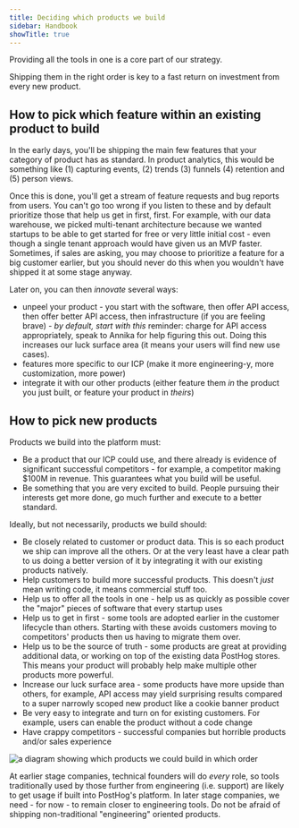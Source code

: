 ```yaml
---
title: Deciding which products we build
sidebar: Handbook
showTitle: true
---
```


Providing all the tools in one is a core part of our strategy.

Shipping them in the right order is key to a fast return on investment from every new product.

## How to pick which feature within an existing product to build

In the early days, you'll be shipping the main few features that your category of product has as standard. In product analytics, this would be something like (1) capturing events, (2) trends (3) funnels (4) retention and (5) person views.

Once this is done, you'll get a stream of feature requests and bug reports from users. You can't go too wrong if you listen to these and by default prioritize those that help us get in first, first. For example, with our data warehouse, we picked multi-tenant architecture because we wanted startups to be able to get started for free or very little initial cost - even though a single tenant approach would have given us an MVP faster. Sometimes, if sales are asking, you may choose to prioritize a feature for a big customer earlier, but you should never do this when you wouldn't have shipped it at some stage anyway.

Later on, you can then _innovate_ several ways:

* unpeel your product - you start with the software, then offer API access, then offer better API access, then infrastructure (if you are feeling brave) - *by default, start with this* reminder: charge for API access appropriately, speak to Annika for help figuring this out. Doing this increases our luck surface area (it means your users will find new use cases).
* features more specific to our ICP (make it more engineering-y, more customization, more power)
* integrate it with our other products (either feature them _in_ the product you just built, or feature your product in _theirs_)

## How to pick new products

Products we build into the platform must:

* Be a product that our ICP could use, and there already is evidence of significant successful competitors - for example, a competitor making $100M in revenue. This guarantees what you build will be useful.
* Be something that you are very excited to build. People pursuing their interests get more done, go much further and execute to a better standard.

Ideally, but not necessarily, products we build should:

* Be closely related to customer or product data. This is so each product we ship can improve all the others. Or at the very least have a clear path to us doing a better version of it by integrating it with our existing products natively.
* Help customers to build more successful products. This doesn't _just_ mean writing code, it means commercial stuff too.
* Help us to offer all the tools in one - help us as quickly as possible cover the "major" pieces of software that every startup uses
* Help us to get in first - some tools are adopted earlier in the customer lifecycle than others. Starting with these avoids customers moving to competitors' products then us having to migrate them over.
* Help us to be the source of truth - some products are great at providing additional data, or working on top of the existing data PostHog stores. This means your product will probably help make multiple other products more powerful.
* Increase our luck surface area - some products have more upside than others, for example, API access may yield surprising results compared to a super narrowly scoped new product like a cookie banner product
* Be very easy to integrate and turn on for existing customers. For example, users can enable the product without a code change
* Have crappy competitors - successful companies but horrible products and/or sales experience

![a diagram showing which products we could build in which order](https://res.cloudinary.com/dmukukwp6/image/upload/v1710055416/posthog.com/contents/images/product-order.png)

At earlier stage companies, technical founders will do _every_ role, so tools traditionally used by those further from engineering (i.e. support) are likely to get usage if built into PostHog's platform. In later stage companies, we need - for now - to remain closer to engineering tools. Do not be afraid of shipping non-traditional "engineering" oriented products.